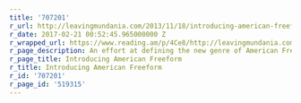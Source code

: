 ```yaml
---
title: '707201'
r_url: http://leavingmundania.com/2013/11/18/introducing-american-freeform/
r_date: 2017-02-21 00:52:45.965000000 Z
r_wrapped_url: https://www.reading.am/p/4Ce8/http://leavingmundania.com/2013/11/18/introducing-american-freeform/
r_page_description: An effort at defining the new genre of American Freeform.
r_page_title: Introducing American Freeform
r_title: Introducing American Freeform
r_id: '707201'
r_page_id: '519315'
---
```


